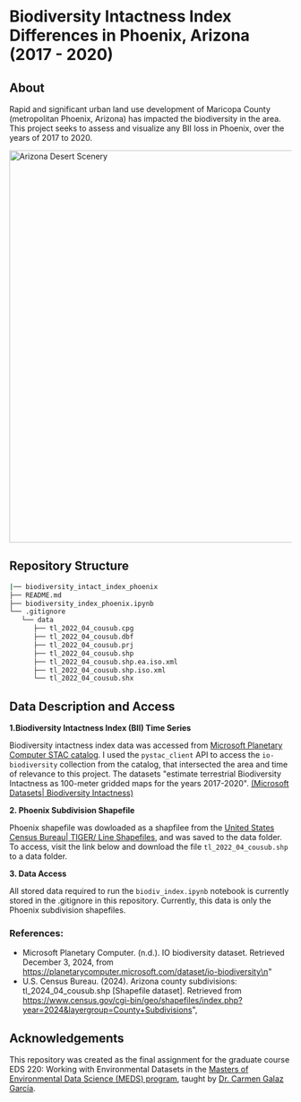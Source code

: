 # Biodiversity Intactness Index Differences in Phoenix, Arizona (2017 - 2020)

## About
Rapid and significant urban land use development of Maricopa County (metropolitan Phoenix, Arizona) has impacted the biodiversity in the area. This project seeks to assess and visualize any BII loss in Phoenix, over the years of 2017 to 2020.

<img src="https://i0.wp.com/oncemoretotheshore.com/wp-content/uploads/2021/04/Camelback-Mountain_Phoenix_Robin-Catalano-travel-writer.jpg?w=1200&ssl=1" alt="Arizona Desert Scenery" width="700"/>

## Repository Structure

```bash
|── biodiversity_intact_index_phoenix
├── README.md
├── biodiversity_index_phoenix.ipynb 
└── .gitignore
   └── data
      ├── tl_2022_04_cousub.cpg
      ├── tl_2022_04_cousub.dbf
      ├── tl_2022_04_cousub.prj
      ├── tl_2022_04_cousub.shp
      ├── tl_2022_04_cousub.shp.ea.iso.xml
      ├── tl_2022_04_cousub.shp.iso.xml
      └── tl_2022_04_cousub.shx
```  
  
 ## Data Description and Access
 
 **1.Biodiversity Intactness Index (BII) Time Series**

Biodiversity intactness index data was accessed from [ Microsoft Planetary Computer STAC catalog](https://planetarycomputer.microsoft.com/dataset/io-biodiversity). I used the `pystac_client` API to access the `io-biodiversity` collection from the catalog, that intersected the area and time of relevance to this project. The datasets "estimate terrestrial Biodiversity Intactness as 100-meter gridded maps for the years 2017-2020". [(Microsoft Datasets| Biodiversity Intactness)](https://planetarycomputer.microsoft.com/dataset/io-biodiversity)

**2. Phoenix Subdivision Shapefile** 

Phoenix shapefile was dowloaded as a shapfilee from the [United States Census Bureau| TIGER/ Line Shapefiles](https://www.census.gov/cgi-bin/geo/shapefiles/index.php?year=2024&layergroup=Census+Tracts), and was saved to the data folder. To access, visit the link below and download the file `tl_2022_04_cousub.shp` to a data folder.

**3. Data Access**

All stored data required to run the `biodiv_index.ipynb` notebook is currently stored in the .gitignore in this repository. Currently, this data is only the Phoenix subdivision shapefiles.
 
### References:

- Microsoft Planetary Computer. (n.d.). IO biodiversity dataset. Retrieved December 3, 2024, from https://planetarycomputer.microsoft.com/dataset/io-biodiversity\n"
- U.S. Census Bureau. (2024). Arizona county subdivisions: tl_2024_04_cousub.shp [Shapefile dataset]. Retrieved from https://www.census.gov/cgi-bin/geo/shapefiles/index.php?year=2024&layergroup=County+Subdivisions",

## Acknowledgements

This repository was created as the final assignment for the graduate course EDS 220: Working with Environmental Datasets in the [Masters of Environmental Data Science (MEDS) program](https://bren.ucsb.edu/masters-programs/master-environmental-data-science), taught by [Dr. Carmen Galaz García](https://github.com/carmengg).